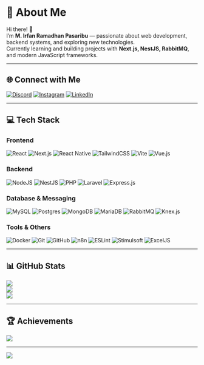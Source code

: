 # 💫 About Me
Hi there! 👋  
I’m **M. Irfan Ramadhan Pasaribu** — passionate about web development, backend systems, and exploring new technologies.  
Currently learning and building projects with **Next.js, NestJS, RabbitMQ**, and modern JavaScript frameworks.

---

## 🌐 Connect with Me
[![Discord](https://img.shields.io/badge/Discord-%237289DA.svg?logo=discord&logoColor=white)](https://discord.gg/irfanr1119)
[![Instagram](https://img.shields.io/badge/Instagram-%23E4405F.svg?logo=Instagram&logoColor=white)](https://instagram.com/irfan_r05)
[![LinkedIn](https://img.shields.io/badge/LinkedIn-%230077B5.svg?logo=linkedin&logoColor=white)](https://linkedin.com/in/m-irfan-ramadhan-pasaribu-3a0183299)

---

## 💻 Tech Stack

### Frontend
![React](https://img.shields.io/badge/react-%2320232a.svg?style=for-the-badge&logo=react&logoColor=%2361DAFB)
![Next.js](https://img.shields.io/badge/next.js-%23000000.svg?style=for-the-badge&logo=nextdotjs&logoColor=white)
![React Native](https://img.shields.io/badge/react_native-%2320232a.svg?style=for-the-badge&logo=react&logoColor=%2361DAFB)
![TailwindCSS](https://img.shields.io/badge/tailwindcss-%2338B2AC.svg?style=for-the-badge&logo=tailwind-css&logoColor=white)
![Vite](https://img.shields.io/badge/vite-%23646CFF.svg?style=for-the-badge&logo=vite&logoColor=white)
![Vue.js](https://img.shields.io/badge/vue.js-%2335495e.svg?style=for-the-badge&logo=vuedotjs&logoColor=%234FC08D)

### Backend
![NodeJS](https://img.shields.io/badge/node.js-6DA55F?style=for-the-badge&logo=node.js&logoColor=white)
![NestJS](https://img.shields.io/badge/nestjs-%23E0234E.svg?style=for-the-badge&logo=nestjs&logoColor=white)
![PHP](https://img.shields.io/badge/php-%23777BB4.svg?style=for-the-badge&logo=php&logoColor=white)
![Laravel](https://img.shields.io/badge/laravel-%23FF2D20.svg?style=for-the-badge&logo=laravel&logoColor=white)
![Express.js](https://img.shields.io/badge/express.js-%23404d59.svg?style=for-the-badge&logo=express&logoColor=%2361DAFB)

### Database & Messaging
![MySQL](https://img.shields.io/badge/mysql-4479A1.svg?style=for-the-badge&logo=mysql&logoColor=white)
![Postgres](https://img.shields.io/badge/postgres-%23316192.svg?style=for-the-badge&logo=postgresql&logoColor=white)
![MongoDB](https://img.shields.io/badge/MongoDB-%234ea94b.svg?style=for-the-badge&logo=mongodb&logoColor=white)
![MariaDB](https://img.shields.io/badge/MariaDB-003545?style=for-the-badge&logo=mariadb&logoColor=white)
![RabbitMQ](https://img.shields.io/badge/RabbitMQ-FF6600?style=for-the-badge&logo=rabbitmq&logoColor=white)
![Knex.js](https://img.shields.io/badge/Knex.js-FF9900?style=for-the-badge&logo=knexdotjs&logoColor=white)

### Tools & Others
![Docker](https://img.shields.io/badge/docker-%230db7ed.svg?style=for-the-badge&logo=docker&logoColor=white)
![Git](https://img.shields.io/badge/git-%23F05033.svg?style=for-the-badge&logo=git&logoColor=white)
![GitHub](https://img.shields.io/badge/github-%23121011.svg?style=for-the-badge&logo=github&logoColor=white)
![n8n](https://img.shields.io/badge/n8n-%23F96A36.svg?style=for-the-badge&logo=n8n&logoColor=white)
![ESLint](https://img.shields.io/badge/ESLint-4B3263?style=for-the-badge&logo=eslint&logoColor=white)
![Stimulsoft](https://img.shields.io/badge/Stimulsoft-005B96?style=for-the-badge)
![ExcelJS](https://img.shields.io/badge/ExcelJS-217346?style=for-the-badge&logo=microsoft-excel&logoColor=white)

---

## 📊 GitHub Stats
![](https://github-readme-stats.vercel.app/api?username=mhdirfanramadhan&theme=dark&hide_border=false&include_all_commits=false&count_private=false)  
![](https://github-readme-streak-stats.herokuapp.com/?user=mhdirfanramadhan&theme=dark&hide_border=false)  
![](https://github-readme-stats.vercel.app/api/top-langs/?username=mhdirfanramadhan&theme=dark&hide_border=false&layout=compact)

---

## 🏆 Achievements
![](https://github-profile-trophy.vercel.app/?username=mhdirfanramadhan&theme=radical&no-frame=false&margin-w=4)

---

[![](https://visitcount.itsvg.in/api?id=mhdirfanramadhan&icon=0&color=0)](https://visitcount.itsvg.in)
